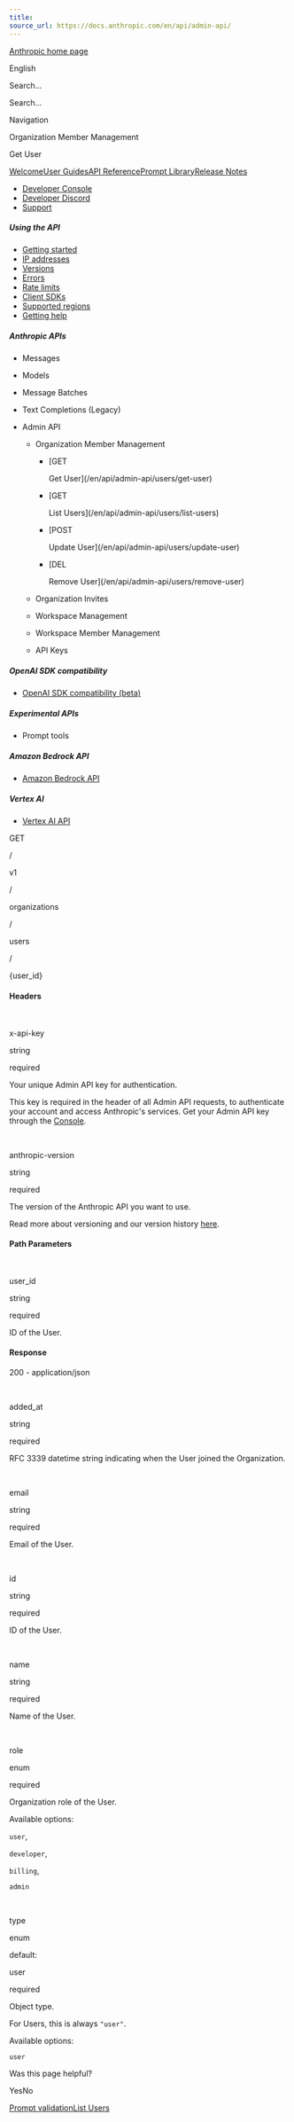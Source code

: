 ```yaml
---
title: 
source_url: https://docs.anthropic.com/en/api/admin-api/
---
```


[Anthropic home page](/)

English

Search...

Search...

Navigation

Organization Member Management

Get User

[Welcome](/en/home)[User Guides](/en/docs/welcome)[API Reference](/en/api/getting-started)[Prompt Library](/en/prompt-library/library)[Release Notes](/en/release-notes/overview)

- [Developer Console](https://console.anthropic.com/)
- [Developer Discord](https://www.anthropic.com/discord)
- [Support](https://support.anthropic.com/)

##### Using the API

* [Getting started](/en/api/getting-started)
* [IP addresses](/en/api/ip-addresses)
* [Versions](/en/api/versioning)
* [Errors](/en/api/errors)
* [Rate limits](/en/api/rate-limits)
* [Client SDKs](/en/api/client-sdks)
* [Supported regions](/en/api/supported-regions)
* [Getting help](/en/api/getting-help)

##### Anthropic APIs

* Messages
* Models
* Message Batches
* Text Completions (Legacy)
* Admin API

  + Organization Member Management

    - [GET

      Get User](/en/api/admin-api/users/get-user)
    - [GET

      List Users](/en/api/admin-api/users/list-users)
    - [POST

      Update User](/en/api/admin-api/users/update-user)
    - [DEL

      Remove User](/en/api/admin-api/users/remove-user)
  + Organization Invites
  + Workspace Management
  + Workspace Member Management
  + API Keys

##### OpenAI SDK compatibility

* [OpenAI SDK compatibility (beta)](/en/api/openai-sdk)

##### Experimental APIs

* Prompt tools

##### Amazon Bedrock API

* [Amazon Bedrock API](/en/api/claude-on-amazon-bedrock)

##### Vertex AI

* [Vertex AI API](/en/api/claude-on-vertex-ai)

GET

/

v1

/

organizations

/

users

/

{user\_id}

#### Headers

[​](#parameter-x-api-key)

x-api-key

string

required

Your unique Admin API key for authentication.

This key is required in the header of all Admin API requests, to authenticate your account and access Anthropic's services. Get your Admin API key through the [Console](https://console.anthropic.com/settings/admin-keys).

[​](#parameter-anthropic-version)

anthropic-version

string

required

The version of the Anthropic API you want to use.

Read more about versioning and our version history [here](https://docs.anthropic.com/en/api/versioning).

#### Path Parameters

[​](#parameter-user-id)

user\_id

string

required

ID of the User.

#### Response

200 - application/json

[​](#response-added-at)

added\_at

string

required

RFC 3339 datetime string indicating when the User joined the Organization.

[​](#response-email)

email

string

required

Email of the User.

[​](#response-id)

id

string

required

ID of the User.

[​](#response-name)

name

string

required

Name of the User.

[​](#response-role)

role

enum<string>

required

Organization role of the User.

Available options:

`user`,

`developer`,

`billing`,

`admin`

[​](#response-type)

type

enum<string>

default:

user

required

Object type.

For Users, this is always `"user"`.

Available options:

`user`

Was this page helpful?

YesNo

[Prompt validation](/en/api/prompt-validation)[List Users](/en/api/admin-api/users/list-users)
